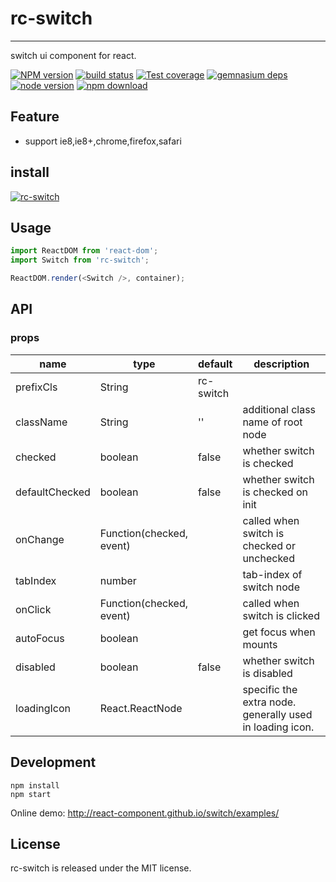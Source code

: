 # rc-switch
---

switch ui component for react.

[![NPM version][npm-image]][npm-url]
[![build status][travis-image]][travis-url]
[![Test coverage][coveralls-image]][coveralls-url]
[![gemnasium deps][gemnasium-image]][gemnasium-url]
[![node version][node-image]][node-url]
[![npm download][download-image]][download-url]

[npm-image]: http://img.shields.io/npm/v/rc-switch.svg?style=flat-square
[npm-url]: http://npmjs.org/package/rc-switch
[travis-image]: https://img.shields.io/travis/react-component/switch.svg?style=flat-square
[travis-url]: https://travis-ci.org/react-component/switch
[coveralls-image]: https://img.shields.io/coveralls/react-component/switch.svg?style=flat-square
[coveralls-url]: https://coveralls.io/r/react-component/switch?branch=master
[gemnasium-image]: http://img.shields.io/gemnasium/react-component/switch.svg?style=flat-square
[gemnasium-url]: https://gemnasium.com/react-component/switch
[node-image]: https://img.shields.io/badge/node.js-%3E=_0.10-green.svg?style=flat-square
[node-url]: http://nodejs.org/download/
[download-image]: https://img.shields.io/npm/dm/rc-switch.svg?style=flat-square
[download-url]: https://npmjs.org/package/rc-switch

## Feature

* support ie8,ie8+,chrome,firefox,safari

## install

[![rc-switch](https://nodei.co/npm/rc-switch.png)](https://npmjs.org/package/rc-switch)

## Usage

```js
import ReactDOM from 'react-dom';
import Switch from 'rc-switch';

ReactDOM.render(<Switch />, container);
```

## API

### props

<table class="table table-bordered table-striped">
    <thead>
    <tr>
        <th style="width: 100px;">name</th>
        <th style="width: 50px;">type</th>
        <th style="width: 50px;">default</th>
        <th>description</th>
    </tr>
    </thead>
    <tbody>
        <tr>
          <td>prefixCls</td>
          <td>String</td>
          <td>rc-switch</td>
          <td></td>
        </tr>
        <tr>
          <td>className</td>
          <td>String</td>
          <td>''</td>
          <td>additional class name of root node</td>
        </tr>
        <tr>
          <td>checked</td>
          <td>boolean</td>
          <td>false</td>
          <td>whether switch is checked</td>
        </tr>
        <tr>
          <td>defaultChecked</td>
          <td>boolean</td>
          <td>false</td>
          <td>whether switch is checked on init</td>
        <tr>
          <td>onChange</td>
          <td>Function(checked, event)</td>
          <td></td>
          <td>called when switch is checked or unchecked</td>
        </tr>
        <tr>
          <td>tabIndex</td>
          <td>number</td>
          <td></td>
          <td>tab-index of switch node</td>
        </tr>
        <tr>
          <td>onClick</td>
          <td>Function(checked, event)</td>
          <td></td>
          <td>called when switch is clicked</td>
        </tr>
        <tr>
          <td>autoFocus</td>
          <td>boolean</td>
          <td></td>
          <td>get focus when mounts</td>
        </tr>
        <tr>
          <td>disabled</td>
          <td>boolean</td>
          <td>false</td>
          <td>whether switch is disabled</td>
        </tr>
        <tr>
          <td>loadingIcon</td>
          <td>React.ReactNode</td>
          <td></td>
          <td>specific the extra node. generally used in loading icon.</td>
        </tr>
    </tbody>
</table>

## Development

```
npm install
npm start
```

Online demo: http://react-component.github.io/switch/examples/

## License

rc-switch is released under the MIT license.
